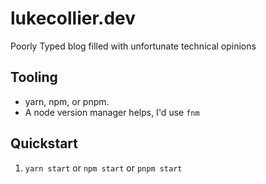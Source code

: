# lukecollier.dev

Poorly Typed blog filled with unfortunate technical opinions

## Tooling
* yarn, npm, or pnpm.
* A node version manager helps, I'd use `fnm`

## Quickstart
1. `yarn start` or `npm start` or `pnpm start`
